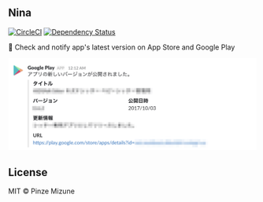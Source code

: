 Nina
----
[![CircleCI](https://circleci.com/gh/pine/Nina/tree/master.svg?style=shield)](https://circleci.com/gh/pine/Nina/tree/master) [![Dependency Status](https://gemnasium.com/badges/github.com/pine/Nina.svg)](https://gemnasium.com/github.com/pine/Nina)

:eyes: Check and notify app's latest version on App Store and Google Play

![](pr/android.png)

## License
MIT &copy; Pinze Mizune
